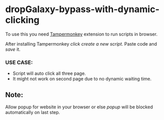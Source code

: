 # dropGalaxy-bypass-with-dynamic-clicking

To use this you need [Tampermonkey](https://www.tampermonkey.net/) extension to run scripts in browser.

After installing Tampermonkey *click create a new script*.
Paste code and *save* it.

### USE CASE:
- Script will auto click all three page.
- It might not work on second page due to no dynamic waiting time.

## Note: 
Allow popup for website in your browser or else *popup* will be blocked automatically on last step.
